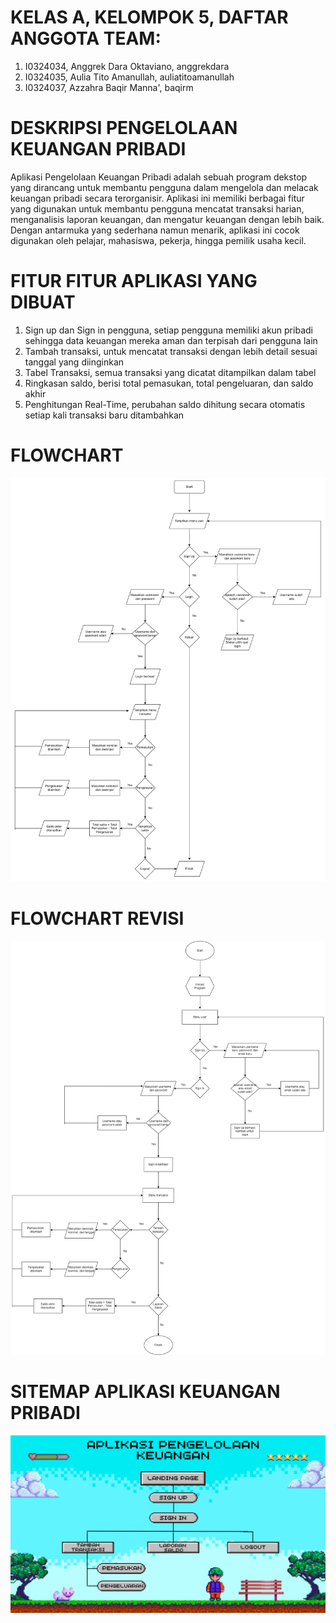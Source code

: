 # KELAS A, KELOMPOK 5, DAFTAR ANGGOTA TEAM:
1. I0324034, Anggrek Dara Oktaviano, anggrekdara
2. I0324035, Aulia Tito Amanullah, auliatitoamanullah
3. I0324037, Azzahra Baqir Manna', baqirm

# DESKRIPSI PENGELOLAAN KEUANGAN PRIBADI
Aplikasi Pengelolaan Keuangan Pribadi adalah sebuah program dekstop yang dirancang untuk membantu pengguna dalam mengelola dan melacak keuangan pribadi secara terorganisir. Aplikasi ini memiliki berbagai fitur yang digunakan untuk membantu pengguna mencatat transaksi harian, menganalisis laporan keuangan, dan mengatur keuangan dengan lebih baik. Dengan antarmuka yang sederhana namun menarik, aplikasi ini cocok digunakan oleh pelajar, mahasiswa, pekerja, hingga pemilik usaha kecil.

# FITUR FITUR APLIKASI YANG DIBUAT
1. Sign up dan Sign in pengguna, setiap pengguna memiliki akun pribadi sehingga data keuangan mereka aman dan terpisah dari pengguna lain
2. Tambah transaksi, untuk mencatat transaksi dengan lebih detail sesuai tanggal yang diinginkan
3. Tabel Transaksi, semua transaksi yang dicatat ditampilkan dalam tabel 
4. Ringkasan saldo, berisi total pemasukan, total pengeluaran, dan saldo akhir
5. Penghitungan Real-Time, perubahan saldo dihitung secara otomatis setiap kali transaksi baru ditambahkan

# FLOWCHART
![pengelolaan keuangan pribadi](image.png)

# FLOWCHART REVISI
![FLOWCHART PENGELOLAAN KEUANGAN PRIBADI](<Flowchart Pengelolaan Keuangan Pribadi.png>)

# SITEMAP APLIKASI KEUANGAN PRIBADI
![SITEMAP PENGELOLAAN KEUANGAN PRIBADI](<Sitemap Kel 5.png>)